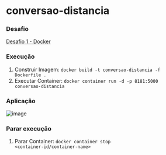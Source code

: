 # conversao-distancia

### Desafio
[Desafio 1 - Docker](https://imersao.devopspro.com.br/desafio/desafio-devops-e-cloud/desafio-1-docker/)

### Execução
1. Construir Imagem: <code>docker build -t conversao-distancia -f Dockerfile .</code>
2. Executar Container: <code>docker container run -d -p 8181:5000 conversao-distancia</code>

### Aplicação
![image](https://github.com/user-attachments/assets/60817afe-6f13-479c-b4b6-1d6cf0759ef6)

### Parar execução
1. Parar Container: <code>docker container stop <container-id/container-name></code>
